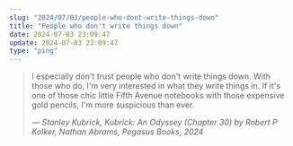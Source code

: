 ```yaml
---
slug: "2024/07/03/people-who-dont-write-things-down"
title: "People who don't write things down"
date: 2024-07-03 23:09:47
update: 2024-07-03 23:09:47
type: "ping"
---
```


> I especially don't trust people who don't write things down. With those who do, I'm very interested in what they write things in. If it's one of those chic little Fifth Avenue notebooks with those expensive gold pencils, I'm more suspicious than ever.
>
> <cite>&mdash; Stanley Kubrick, Kubrick: An Odyssey (Chapter 30) by Robert P Kolker, Nathan Abrams, Pegasus Books, 2024</cite>
